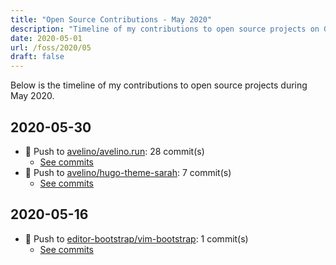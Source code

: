 ```yaml
---
title: "Open Source Contributions - May 2020"
description: "Timeline of my contributions to open source projects on GitHub during May 2020."
date: 2020-05-01
url: /foss/2020/05
draft: false
---
```


Below is the timeline of my contributions to open source projects during May 2020.

## 2020-05-30

- 🔨 Push to [avelino/avelino.run](https://github.com/avelino/avelino.run): 28 commit(s)
  - [See commits](https://github.com/avelino/avelino.run/commits?author=avelino&since=2020-05-30T00:00:00Z&until=2020-05-30T23:59:59Z)
- 🔨 Push to [avelino/hugo-theme-sarah](https://github.com/avelino/hugo-theme-sarah): 7 commit(s)
  - [See commits](https://github.com/avelino/hugo-theme-sarah/commits?author=avelino&since=2020-05-30T00:00:00Z&until=2020-05-30T23:59:59Z)

## 2020-05-16

- 🔨 Push to [editor-bootstrap/vim-bootstrap](https://github.com/editor-bootstrap/vim-bootstrap): 1 commit(s)
  - [See commits](https://github.com/editor-bootstrap/vim-bootstrap/commits?author=avelino&since=2020-05-16T00:00:00Z&until=2020-05-16T23:59:59Z)

